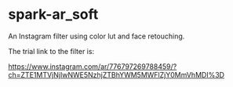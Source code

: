 # spark-ar_soft

An Instagram filter using color lut and face retouching.

The trial link to the filter is:

https://www.instagram.com/ar/776797269788459/?ch=ZTE1MTVjNjIwNWE5NzhjZTBhYWM5MWFlZjY0MmVhMDI%3D
